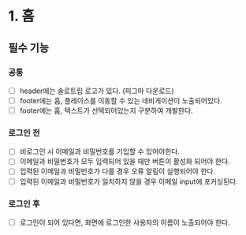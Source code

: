 # 1. 홈

## 필수 기능

### 공통

- [ ] header에는 솔로트립 로고가 있다. (피그마 다운로드)
- [ ] footer에는 홈, 플레이스를 이동할 수 있는 네비게이션이 노출되어있다.
- [ ] footer에는 홈, 텍스트가 선택되어있는지 구분하여 개발한다.

### 로그인 전

- [ ] 비로그인 시 이메일과 비밀번호를 기입할 수 있어야한다.
- [ ] 이메일과 비밀번호가 모두 입력되어 있을 때만 버튼이 활성화 되어야 한다.
- [ ] 입력된 이메일과 비밀번호가 다를 경우 오류 알림이 실행되어야 한다.
- [ ] 입력된 이메일과 비밀번호가 일치하지 않을 경우 이메일 input에 포커싱된다.

### 로그인 후

- [ ] 로그인이 되어 있다면, 화면에 로그인한 사용자의 이름이 노출되어야 한다.
